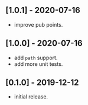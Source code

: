 ## [1.0.1] - 2020-07-16

* improve pub points.

## [1.0.0] - 2020-07-16

* add `path` support.
* add more unit tests.

## [0.1.0] - 2019-12-12

* initial release.
